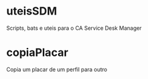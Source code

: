 uteisSDM
========
Scripts, bats e uteis para o CA Service Desk Manager


copiaPlacar
========
Copia um placar de um perfil para outro